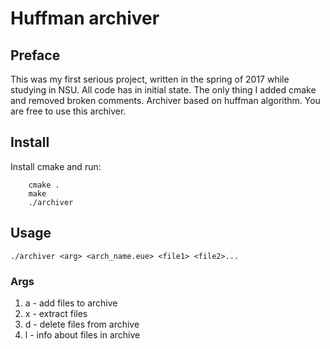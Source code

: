 # Huffman archiver

## Preface
This was my first serious project, written in the spring of 2017 while studying in NSU.
All code has in initial state. The only thing I added cmake and removed broken comments. 
Archiver based on huffman algorithm.
You are free to use this archiver.

## Install
Install cmake and run:
``` 
    cmake .
    make
    ./archiver
```

## Usage
```
./archiver <arg> <arch_name.eue> <file1> <file2>...
```

### Args 
1. a - add files to archive
1. x - extract files
1. d - delete files from archive
1. l - info about files in archive